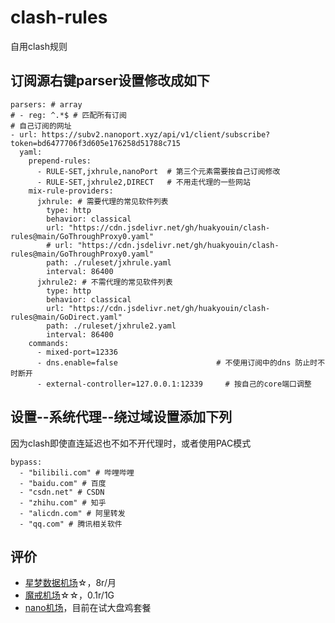 # clash-rules
自用clash规则


## 订阅源右键parser设置修改成如下


```
parsers: # array
# - reg: ^.*$ # 匹配所有订阅
# 自己订阅的网址
- url: https://subv2.nanoport.xyz/api/v1/client/subscribe?token=bd6477706f3d605e176258d51788c715 
  yaml:
    prepend-rules:
      - RULE-SET,jxhrule,nanoPort  # 第三个元素需要按自己订阅修改
      - RULE-SET,jxhrule2,DIRECT   # 不用走代理的一些网站
    mix-rule-providers:
      jxhrule: # 需要代理的常见软件列表
        type: http
        behavior: classical
        url: "https://cdn.jsdelivr.net/gh/huakyouin/clash-rules@main/GoThroughProxy0.yaml"
        # url: "https://cdn.jsdelivr.net/gh/huakyouin/clash-rules@main/GoThroughProxy0.yaml"
        path: ./ruleset/jxhrule.yaml
        interval: 86400
      jxhrule2: # 不需代理的常见软件列表
        type: http
        behavior: classical
        url: "https://cdn.jsdelivr.net/gh/huakyouin/clash-rules@main/GoDirect.yaml"
        path: ./ruleset/jxhrule2.yaml
        interval: 86400
    commands:
      - mixed-port=12336
      - dns.enable=false                      # 不使用订阅中的dns 防止时不时断开
      - external-controller=127.0.0.1:12339     # 按自己的core端口调整
```

## 设置--系统代理--绕过域设置添加下列

因为clash即使直连延迟也不如不开代理时，或者使用PAC模式

```
bypass:
  - "bilibili.com" # 哔哩哔哩
  - "baidu.com" # 百度
  - "csdn.net" # CSDN
  - "zhihu.com" # 知乎
  - "alicdn.com" # 阿里转发
  - "qq.com" # 腾讯相关软件
```

## 评价
- [星梦数据机场](https://stardream.xyz/user)☆，8r/月
- [魔戒机场](https://www.mojie.cyou/)☆☆，0.1r/1G
- [nano机场](https://v3.nanoport.xyz/#/dashboard)，目前在试大盘鸡套餐



